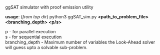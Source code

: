 ggSAT simulator with proof emission utility  

**usage**: (*from top dir*) python3 ggSAT\_sim.py **\<path\_to\_problem\_file\>** **\<branching\_depth\>** **\<p/s\>**   

p - for parallel execution  
s - for sequential execution  
branching_depth - Maximum number of variables the Look-Ahead solver will guess upto a solvable sub-problem.
